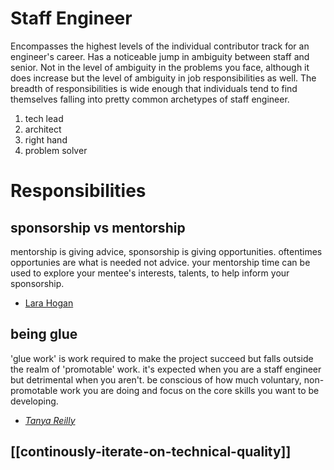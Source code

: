 # Staff Engineer
Encompasses the highest levels of the individual contributor track for an engineer's career. Has a noticeable jump in ambiguity between staff and senior. Not in the level of ambiguity in the problems you face, although it does increase but the level of ambiguity in job responsibilities as well. The breadth of responsibilities is wide enough that individuals tend to find themselves falling into pretty common archetypes of staff engineer. 
1. tech lead
2. architect
3. right hand
4. problem solver

# Responsibilities
## sponsorship vs mentorship
mentorship is giving advice, sponsorship is giving opportunities.
oftentimes opportunies are what is needed not advice. your mentorship time can be used to explore your mentee's interests, talents, to help inform your sponsorship. 
- [Lara Hogan](https://larahogan.me/blog/what-sponsorship-looks-like/)

## being glue
'glue work' is work required to make the project succeed but falls outside the realm of 'promotable' work. it's expected when you are a staff engineer but detrimental when you aren't. be conscious of how much voluntary, non-promotable work you are doing and focus on the core skills you want to be developing. 
- [*Tanya Reilly*](https://noidea.dog/glue)

## [[continously-iterate-on-technical-quality]]